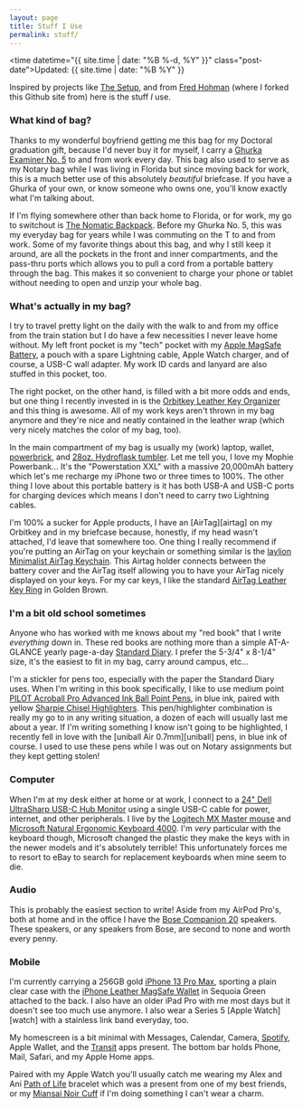 ```yaml
---
layout: page
title: Stuff I Use
permalink: stuff/
---
```


<time datetime="{{ site.time | date: "%B %-d, %Y" }}" class="post-date">Updated: {{ site.time | date: "%B %Y" }}</time>

Inspired by projects like [The Setup][the-setup], and from [Fred Hohman][fred] (where I forked this Github site from) here is the stuff *I* use.

### What kind of bag?

Thanks to my wonderful boyfriend getting me this bag for my Doctoral graduation gift, because I'd never buy it for myself, I carry a [Ghurka Examiner No. 5][ghurka-5] to and from work every day. This bag also used to serve as my Notary bag while I was living in Florida but since moving back for work, this is a much better use of this absolutely *beautiful* briefcase. If you have a Ghurka of your own, or know someone who owns one, you'll know exactly what I'm talking about.

If I'm flying somewhere other than back home to Florida, or for work, my go to switchout is [The Nomatic Backpack][nomatic]. Before my Ghurka No. 5, this was my everyday bag for years while I was commuting on the T to and from work. Some of my favorite things about this bag, and why I still keep it around, are all the pockets in the front and inner compartments, and the pass-thru ports which allows you to pull a cord from a portable battery through the bag. This makes it so convenient to charge your phone or tablet without needing to open and unzip your whole bag.

### What's actually in my bag?

I try to travel pretty light on the daily with the walk to and from my office from the train station but I do have a few necessities I never leave home without. My left front pocket is my "tech" pocket with my [Apple MagSafe Battery][magsafe-battery], a pouch with a spare Lightning cable, Apple Watch charger, and of course, a USB-C wall adapter. My work ID cards and lanyard are also stuffed in this pocket, too.

The right pocket, on the other hand, is filled with a bit more odds and ends, but one thing I recently invested in is the [Orbitkey Leather Key Organizer][orbitkey] and this thing is awesome. All of my work keys aren't thrown in my bag anymore and they're nice and neatly contained in the leather wrap (which very nicely matches the color of my bag, too).

In the main compartment of my bag is usually my (work) laptop, wallet, [powerbrick][mophie], and [28oz. Hydroflask tumbler][hydroflask]. Let me tell you, I love my Mophie Powerbank... It's the "Powerstation XXL" with a massive 20,000mAh battery which let's me recharge my iPhone two or three times to 100%. The other thing I love about this portable battery is it has both USB-A and USB-C ports for charging devices which means I don't need to carry two Lightning cables.

I'm 100% a sucker for Apple products, I have an [AirTag][airtag] on my Orbitkey and in my briefcase because, honestly, if my head wasn't attached, I'd leave that somewhere too. One thing I really recommend if you're putting an AirTag on your keychain or something similar is the [laylion Minimalist AirTag Keychain][laylion]. This Airtag holder connects between the battery cover and the AirTag itself allowing you to have your AirTag nicely displayed on your keys. For my car keys, I like the standard [AirTag Leather Key Ring][airtag-leather] in Golden Brown.

### I'm a bit old school sometimes

Anyone who has worked with me knows about my "red book" that I write *everything* down in. These red books are nothing more than a simple AT-A-GLANCE yearly page-a-day [Standard Diary][diary]. I prefer the 5-3/4" x 8-1/4" size, it's the easiest to fit in my bag, carry around campus, etc...

I'm a stickler for pens too, especially with the paper the Standard Diary uses. When I'm writing in this book specifically, I like to use medium point [PILOT Acroball Pro Advanced Ink Ball Point Pens][acroball], in blue ink, paired with yellow [Sharpie Chisel Highlighters][sharpie]. This pen/highlighter combination is really my go to in any writing situation, a dozen of each will usually last me about a year. If I'm writing something I know isn't going to be highlighted, I recently fell in love with the [uniball Air 0.7mm][uniball] pens, in blue ink of course. I used to use these pens while I was out on Notary assignments but they kept getting stolen!

### Computer

When I'm at my desk either at home or at work, I connect to a [24" Dell UltraSharp USB-C Hub Monitor][monitor] using a single USB-C cable for power, internet, and other peripherals. I live by the [Logitech MX Master mouse][mouse] and [Microsoft Natural Ergonomic Keyboard 4000][keyboard]. I'm *very* particular with the keyboard though, Microsoft changed the plastic they make the keys with in the newer models and it's absolutely terrible! This unfortunately forces me to resort to eBay to search for replacement keyboards when mine seem to die.

### Audio

This is probably the easiest section to write! Aside from my AirPod Pro's, both at home and in the office I have the [Bose Companion 20][bose] speakers. These speakers, or any speakers from Bose, are second to none and worth every penny.

### Mobile

I'm currently carrying a 256GB gold [iPhone 13 Pro Max][iphone], sporting a plain clear case with the [iPhone Leather MagSafe Wallet][iphone-wallet] in Sequoia Green attached to the back. I also have an older iPad Pro with me most days but it doesn't see too much use anymore. I also wear a Series 5 [Apple Watch][watch] with a stainless link band everyday, too.

My homescreen is a bit minimal with Messages, Calendar, Camera, [Spotify][spotify], Apple Wallet, and the [Transit][transit] apps present. The bottom bar holds Phone, Mail, Safari, and my Apple Home apps.

Paired with my Apple Watch you'll usually catch me wearing my Alex and Ani [Path of Life][path-life] bracelet which was a present from one of my best friends, or my [Miansai Noir Cuff][miansai] if I'm doing something I can't wear a charm.

[the-setup]: https://usesthis.com/
[fred]: https://github.com/fredhohman/fredhohman.github.io
[ghurka-5]: https://ghurka.com/products/examiner-no-5-vintage-chestnut-leather
[nomatic]: https://www.nomatic.com/products/the-nomatic-backpack
[magsafe-battery]: https://www.apple.com/shop/product/MJWY3AM/A/magsafe-battery-pack
[orbitkey]: https://www.orbitkey.com/collections/key-organiser/products/orbitkey-2-0-leather?variant=32295717769
[airpods]: https://www.apple.com/shop/product/MLWK3AM/A/airpods-pro
[airtags]: https://www.apple.com/shop/buy-airtag/airtag/4-pack
[airtag-leather]: https://www.apple.com/shop/product/MMFC3ZM/A/airtag-leather-key-ring-wisteria
[laylion]: https://www.amazon.com/gp/product/B09CPTS8JG/
[mophie]: https://www.zagg.com/en_us/powerstation-pd-xxl-2020
[hydroflask]: https://www.hydroflask.com/28-oz-all-around-tumbler?color=laguna
[uniball-air]: https://uniballco.com/products/air-porous-point-pens
[acroball]: https://www.amazon.com/gp/product/B00FACLNK4/
[diary]: https://www.amazon.com/Diary-AT-GLANCE-Standard-SD38913/dp/B09WYY5VR1/
[sharpie]: https://www.amazon.com/Sharpie-25025-Highlighters-Fluorescent-12-Count/dp/B00006IEJ9/
[iphone]: https://www.apple.com/iphone-13-pro/specs/
[iphone-wallet]: https://www.apple.com/shop/product/MM0Q3ZM/A/iphone-leather-wallet-with-magsafe-golden-brown
[ipad]: http://support.apple.com/kb/SP662?viewlocale=en_US&locale=en_US
[transit]: https://transitapp.com/
[path-life]: https://www.alexandani.com/products/path-of-life-embossed-charm-bangle-bracelet-v
[miansai]: https://www.miansai.com/collections/men-cuffs/products/screw-cuff-noir
[keyboard]: https://www.amazon.com/Microsoft-Natural-Ergonomic-Keyboard-4000/dp/B000A6PPOK
[mouse]: https://www.amazon.com/Logitech-Master-Wireless-Mouse-High-Precision/dp/B07DHDFW5V/
[monitor]: https://www.dell.com/en-us/shop/dell-ultrasharp-usb-c-hub-monitor-u2421e/apd/210-axmg/monitors-monitor-accessories
[bose]: https://www.amazon.com/Bose-Companion-Multimedia-Speaker-System/dp/B0053T4PHC/
[spotify]: https://spotify.com
